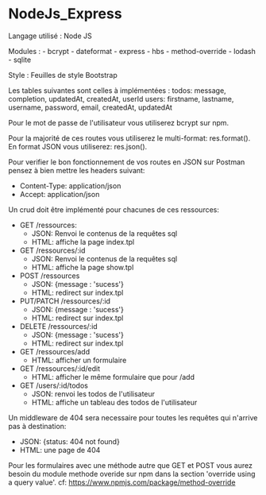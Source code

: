 ﻿# NodeJs_Express

Langage utilisé : Node JS

Modules : 
          - bcrypt
          - dateformat
          - express
          - hbs
          - method-override
          - lodash
          - sqlite

Style : Feuilles de style Bootstrap 


Les tables suivantes sont celles à implémentées :
  todos: 
    message, completion, updatedAt, createdAt, userId
  users:
    firstname, lastname, username, password, email, createdAt, updatedAt

Pour le mot de passe de l'utilisateur vous utiliserez bcrypt sur npm.

Pour la majorité de ces routes vous utiliserez le multi-format: res.format().
En format JSON vous utiliserez: res.json().

Pour verifier le bon fonctionnement de vos routes en JSON sur Postman pensez à bien mettre les headers suivant: 
  - Content-Type: application/json
  - Accept: application/json

Un crud doit être implémenté pour chacunes de ces ressources: 
  - GET /ressources: 
    - JSON: Renvoi le contenus de la requêtes sql
    - HTML: affiche la page index.tpl
  - GET /ressources/:id
    - JSON: Renvoi le contenus de la requêtes sql
    - HTML: affiche la page show.tpl
  - POST /ressources
    - JSON: {message : 'sucess'}
    - HTML: redirect sur index.tpl
  - PUT/PATCH /ressources/:id
    - JSON: {message : 'sucess'}
    - HTML: redirect sur index.tpl
  - DELETE /ressources/:id
    - JSON: {message : 'sucess'}
    - HTML: redirect sur index.tpl
  - GET /ressources/add
    - HTML: afficher un formulaire
  - GET /ressources/:id/edit
    - HTML: afficher le même formulaire que pour /add
  - GET /users/:id/todos
    - JSON: renvoi les todos de l'utilisateur
    - HTML: affiche un tableau des todos de l'utilisateur


Un middleware de 404 sera necessaire pour toutes les requêtes qui n'arrive pas à destination: 
 - JSON: {status: 404 not found}
 - HTML: une page de 404 


Pour les formulaires avec une méthode autre que GET et POST vous aurez besoin du module methode overide sur npm dans la section 'override using a query value'.
cf: https://www.npmjs.com/package/method-override


